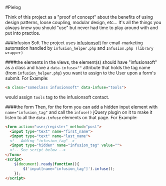 #Pielog

Think of this project as a "proof of concept" about the benefits of using design patterns, loose coupling, modular design, etc... It's all the things you always knew you should "use" but never had time to play around with and put into practice.

###Infusion Soft
The project uses [infusionsoft](https://developer.infusionsoft.com/docs) for email-marketing automation handled by
`infusion_helper.php` and `Infusion.php (library wrapper)`

####the elements
In the views, the element(s) should have "infusionsoft" as a class and have a `data-infuse=""` attribute that holds the tag name (from `infusion_helper.php`) you want to assign to the User upon a form's submit. For Example:
```html
<a class="someclass infusionsoft" data-infuse="tools">
```
would assign `tools` tag to the infusionsoft contact.

####the form
Then, for the form you can add a hidden input element with `name="infusion_tag"` and call the `infuse()` jQuery plugin on it to make it listen to all the `data-infuse` elements on that page. For Example:
```html
<form action="user/register" method="post">
  <input type="text" name="first_name">
  <input type="text" name="last_name">
  <!-- Adding "infusion_tag"-->
  <input type="hidden" name="infusion_tag" value="">
  <!-- See script below -->
</form>
<script>
    $(document).ready(function(){
        $('input[name="infusion_tag"]').infuse();
    });
</script>
```
